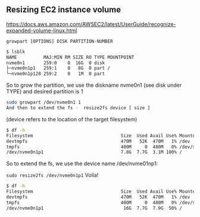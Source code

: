 ## Resizing EC2 instance volume

https://docs.aws.amazon.com/AWSEC2/latest/UserGuide/recognize-expanded-volume-linux.html

`growpart [OPTIONS] DISK PARTITION-NUMBER`

```sh
$ lsblk
NAME          MAJ:MIN RM SIZE RO TYPE MOUNTPOINT
nvme0n1       259:0    0  16G  0 disk
├─nvme0n1p1   259:1    0   8G  0 part /
└─nvme0n1p128 259:2    0   1M  0 part
```

So to grow the partition, we use the diskname nvme0n1 (see disk under TYPE) and desired partition is 1

```sh
sudo growpart /dev/nvme0n1 1
And then to extend the fs -  resize2fs device [ size ]
```

(device refers to the location of the target filesystem)

```sh
$ df -h
Filesystem                                 Size  Used Avail Use% Mounted on
devtmpfs                                   470M   52K  470M   1% /dev
tmpfs                                      480M     0  480M   0% /dev/shm
/dev/nvme0n1p1                             7.8G  7.7G  3.1M 100% /
```

So to extend the fs, we use the device name /dev/nvme01np1:

`sudo resize2fs /dev/nvme0n1p1`
Voila!

```sh
$ df -h
Filesystem                                 Size  Used Avail Use% Mounted on
devtmpfs                                   470M   52K  470M   1% /dev
tmpfs                                      480M     0  480M   0% /dev/shm
/dev/nvme0n1p1                              16G  7.7G  7.9G  50% /
```

